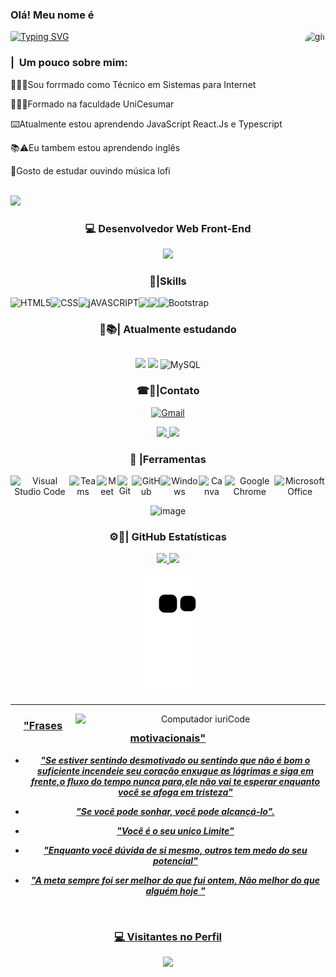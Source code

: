  ### Olá! Meu nome é 
[![Typing SVG](https://readme-typing-svg.herokuapp.com?color=%FF6F9C&lines=Matheus+de+Souza+Silva)](https://github.com/MatheusdeSouzaSilva70)
<img align="right" alt="gif" height="150" style="border-radius:50px;" src="https://i.pinimg.com/originals/4d/64/08/4d6408285378256a5080815dad34d608.gif">
</div>
<h3>  | &nbsp;Um pouco sobre mim: </h3>

👨🏾‍🎓Sou forrmado como Técnico em Sistemas para 
Internet
<p align="left">

 👨🏾‍💻Formado na faculdade UniCesumar
<p align="left">

⌨️Atualmente estou aprendendo JavaScript React.Js e Typescript
<p align="left">

📚⚠️Eu tambem estou aprendendo inglês 
<p align="left">

🎵Gosto de estudar ouvindo música lofi
<p align="left">

          
</p>

<br>

<img src="https://user-images.githubusercontent.com/70382532/138322189-2db8df52-9dcb-40a0-88a8-c365466bd33d.gif"/>

### <p align="center">💻 Desenvolvedor Web Front-End</p>
<div align="center">
  <a href="https://matheusdesouzasilva70.github.io/Bio-contatos/" target="_blank"><img src="https://img.shields.io/badge/Meu-Portf%C3%B3lio-blueviolet?style=for-the-badge" target="_blank"></a>
</div>

 <div style="display: inline_block" align="center">
	
	
###  <p align="center">🧩|Skills</p>
<p align="center" style="display: flex;">
<img src="https://img.shields.io/badge/HTML5-e44114?style=for-the-badge&logo=html5&logoColor=white" alt="HTML5" />
    <img src="https://img.shields.io/badge/CSS3-1572B6?style=for-the-badge&logo=css3&logoColor=white" alt="CSS" />
    <img src="https://img.shields.io/badge/JavaScript-F7DF1E?style=for-the-badge&logo=javascript&logoColor=black" alt="jAVASCRIPT" />
    <img src="https://img.shields.io/badge/React.JS%20-%2320232a.svg?&style=for-the-badge&logo=react&logoColor=%2361DAFB"/>
    <img src="https://img.shields.io/badge/TypeScript-007ACC?style=for-the-badge&logo=typescript&logoColor=white""alt="typescript">
    <img src="https://img.shields.io/badge/Bootstrap-563D7C?style=for-the-badge&logo=bootstrap&logoColor=white" alt="Bootstrap">
   
  
	
###  📝📚| **Atualmente estudando**</p>
<p align="center" style="display: flex;">
<div>
  <img src="https://img.shields.io/badge/TypeScript-007ACC?style=for-the-badge&logo=typescript&logoColor=white""alt="typescript">
  <img src="https://img.shields.io/badge/React.JS%20-%2320232a.svg?&style=for-the-badge&logo=react&logoColor=%2361DAFB"/>
  <img src="https://img.shields.io/badge/MySQL-00000F?style=for-the-badge&logo=mysql&logoColor=white" alt="MySQL">
 	
	
### <p align="center">☎💬|Contato</p> 

[![Gmail](https://img.shields.io/badge/-Gmail-FF0000?style=for-the-badge&labelColor=FF0000&logo=gmail&logoColor=white)](mailto:matheussouzasilva628@gmail.com?subject=[GitHub]%20Acabei%20de%20ver%20o%20seu%20GitHub)
	
<a href="https://www.linkedin.com/in/matheus-de-souza-silva-288194229/" alt="Linkedin" target="_blank">
<img src="https://img.shields.io/badge/-Linkedin-1C1C1C?style=for-the-badge&logo=Linkedin&logoColor=00FFFF&link=https://www.linkedin.com/in/iuricode"/>
</a>
<a href="https://discord.com/channels/@me" target="_blank"><img src="https://img.shields.io/badge/Discord-7289DA?style=for-the-badge&logo=discord&logoColor=white" target="_blank"></a>	
	
	
###  💼 |**Ferramentas** </p>
<p align="center" style="display: flex;">
  <img src="https://img.shields.io/badge/Visual_Studio_Code-0078D4?style=for-the-badge&logo=visual%20studio%20code&logoColor=white" alt="Visual Studio Code"/>	
  <img src="https://img.shields.io/badge/Microsoft_Teams-6264A7?style=for-the-badge&logo=microsoft-teams&logoColor=white" alt="Teams"/>
  <img src="https://img.shields.io/badge/Google%20Meet-00897B?style=for-the-badge&logo=google-meet&logoColor=white" alt="Meet"/>
  <img src="https://img.shields.io/badge/git%20-%23F05033.svg?&style=for-the-badge&logo=git&logoColor=white" alt="Git"/>
  <img src="https://img.shields.io/badge/github%20-%23121011.svg?&style=for-the-badge&logo=github&logoColor=white" alt="GitHub"/>
  <img src="https://img.shields.io/badge/Windows-0078D6?style=for-the-badge&logo=windows&logoColor=white" alt="Windows"/>
  <img src="https://img.shields.io/badge/Canva-%2300C4CC.svg?&style=for-the-badge&logo=Canva&logoColor=white" alt="Canva"/>
  <img src="https://img.shields.io/badge/Google_chrome-4285F4?style=for-the-badge&logo=Google-chrome&logoColor=white" alt="Google Chrome"/>	
  <img src="https://img.shields.io/badge/Microsoft_Office-D83B01?style=for-the-badge&logo=microsoft-office&logoColor=white"alt="Microsoft Office"/>
	
  ![image](https://img.shields.io/badge/Font_Awesome-339AF0?style=for-the-badge&logo=fontawesome&logoColor=white)
	
###  ⚙️🔧| **GitHub Estatísticas** </p>
<div>
	
  <a href="https://github.com/matheusdeSouzaSilva70">
  <img height="160em" src="https://github-readme-stats.vercel.app/api?username=matheusdesouzasilva70&show_icons=true&theme=github_dark&include_all_commits=true&count_private=true"/>
	  
 <img height="160em" src="https://github-readme-stats.vercel.app/api/top-langs/?username=matheusdesouzasilva70&layout=compact&langs_count=7&theme=github_dark"/>
	  
</div>

	


	
 
  ![Snake animation](https://github.com/rafaballerini/rafaballerini/blob/output/github-contribution-grid-snake.svg)
 
<hr/>
<img src= "https://raw.githubusercontent.com/MicaelliMedeiros/micaellimedeiros/master/image/computer-illustration.png"  min-width="400px" max-width="400px" width="400px" align="right" alt="Computador iuriCode">   
	
### "Frases motivacionais"

- **_"Se estiver sentindo desmotivado ou sentindo que não é 
bom o suficiente incendeie seu coração enxugue as lágrimas
 e siga em frente,o fluxo do tempo nunca para,ele não vai te 
esperar enquanto você se afoga em tristeza"_**

- **_"Se você pode sonhar, você pode alcançá-lo"._**
- **_"Você é o seu unico Limite"_**
- **_"Enquanto você dúvida de si mesmo,
 outros tem medo do seu potencial"_**
- **_"A meta sempre foi ser melhor do que fui ontem,
Não melhor do que alguém  hoje "_**


</br>

  ### <p align="center">💻 Visitantes no Perfil </p>
 <img align="relative" src="https://profile-counter.glitch.me/MatheusdeSouzaSilva70/count.svg" > 
 	



